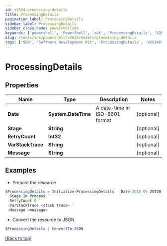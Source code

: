```yaml
---
id: v2024-processing-details
title: ProcessingDetails
pagination_label: ProcessingDetails
sidebar_label: ProcessingDetails
sidebar_class_name: powershellsdk
keywords: ['powershell', 'PowerShell', 'sdk', 'ProcessingDetails', 'V2024ProcessingDetails'] 
slug: /tools/sdk/powershell/v2024/models/processing-details
tags: ['SDK', 'Software Development Kit', 'ProcessingDetails', 'V2024ProcessingDetails']
---
```



# ProcessingDetails

## Properties

Name | Type | Description | Notes
------------ | ------------- | ------------- | -------------
**Date** | **System.DateTime** | A date-time in ISO-8601 format | [optional] 
**Stage** | **String** |  | [optional] 
**RetryCount** | **Int32** |  | [optional] 
**VarStackTrace** | **String** |  | [optional] 
**Message** | **String** |  | [optional] 

## Examples

- Prepare the resource
```powershell
$ProcessingDetails = Initialize-ProcessingDetails  -Date 2018-06-25T20:22:28.104Z `
 -Stage In Process `
 -RetryCount 0 `
 -VarStackTrace <stack trace> `
 -Message <message>
```

- Convert the resource to JSON
```powershell
$ProcessingDetails | ConvertTo-JSON
```


[[Back to top]](#) 

